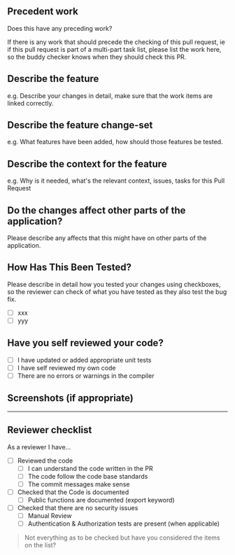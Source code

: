 ## Precedent work

Does this have any preceding work?

If there is any work that should precede the checking of this pull request, ie if this pull request is part of a multi-part task list, please list the work here, so the buddy checker knows when they should check this PR.

## Describe the feature

e.g. Describe your changes in detail, make sure that the work items are linked correctly.

## Describe the feature change-set

e.g. What features have been added, how should those features be tested.

## Describe the context for the feature

e.g. Why is it needed, what's the relevant context, issues, tasks for this Pull Request

## Do the changes affect other parts of the application?

Please describe any affects that this might have on other parts of the application.

## How Has This Been Tested?

Please describe in detail how you tested your changes using checkboxes, so the reviewer can check of what you have tested as they also test the bug fix.

- [ ] xxx
- [ ] yyy

## Have you self reviewed your code?

- [ ] I have updated or added appropriate unit tests
- [ ] I have self reviewed my own code
- [ ] There are no errors or warnings in the compiler

## Screenshots (if appropriate)

---

## Reviewer checklist

As a reviewer I have...

- [ ] Reviewed the code
  - [ ] I can understand the code written in the PR
  - [ ] The code follow the code base standards
  - [ ] The commit messages make sense
- [ ] Checked that the Code is documented
  - [ ] Public functions are documented (export keyword)
- [ ] Checked that there are no security issues
  - [ ] Manual Review
  - [ ] Authentication & Authorization tests are present (when applicable)

> Not everything as to be checked but have you considered the items on the list?
